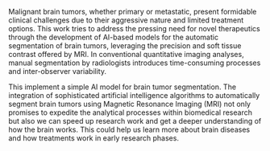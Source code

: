 Malignant brain tumors, whether primary or metastatic, present formidable clinical challenges due to their aggressive nature and limited treatment options. 
This work tries to address the pressing need for novel therapeutics through the development of AI-based models for the automatic segmentation of brain tumors, 
leveraging the precision and soft tissue contrast offered by MRI. In conventional quantitative imaging analyses, manual segmentation by radiologists introduces 
time-consuming processes and inter-observer variability.

This implement a simple AI model for brain tumor segmentation. The integration of sophisticated artificial intelligence algorithms to automatically segment brain 
tumors using Magnetic Resonance Imaging (MRI) not only promises to expedite the analytical processes within biomedical research but also we can speed up research 
work and get a deeper understanding of how the brain works. This could help us learn more about brain diseases and how treatments work in early research phases.
